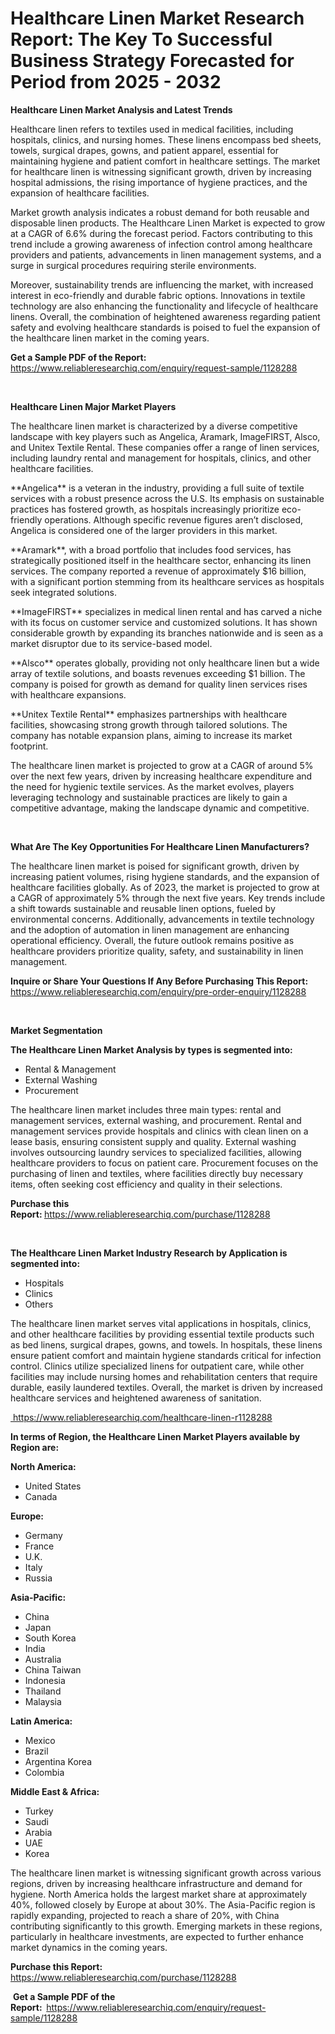 <p><h1>Healthcare Linen Market Research Report: The Key To Successful Business Strategy Forecasted for Period from 2025 - 2032</h1></p><p><strong>Healthcare Linen Market Analysis and Latest Trends</strong></p>
<p><p>Healthcare linen refers to textiles used in medical facilities, including hospitals, clinics, and nursing homes. These linens encompass bed sheets, towels, surgical drapes, gowns, and patient apparel, essential for maintaining hygiene and patient comfort in healthcare settings. The market for healthcare linen is witnessing significant growth, driven by increasing hospital admissions, the rising importance of hygiene practices, and the expansion of healthcare facilities.</p><p>Market growth analysis indicates a robust demand for both reusable and disposable linen products. The Healthcare Linen Market is expected to grow at a CAGR of 6.6% during the forecast period. Factors contributing to this trend include a growing awareness of infection control among healthcare providers and patients, advancements in linen management systems, and a surge in surgical procedures requiring sterile environments. </p><p>Moreover, sustainability trends are influencing the market, with increased interest in eco-friendly and durable fabric options. Innovations in textile technology are also enhancing the functionality and lifecycle of healthcare linens. Overall, the combination of heightened awareness regarding patient safety and evolving healthcare standards is poised to fuel the expansion of the healthcare linen market in the coming years.</p></p>
<p><strong>Get a Sample PDF of the Report:&nbsp;</strong> <a href="https://www.reliableresearchiq.com/enquiry/request-sample/1128288?utm_campaign=3370&utm_medium=2&utm_source=Github&utm_content=ia&utm_term=13042025&utm_id=healthcare-linen">https://www.reliableresearchiq.com/enquiry/request-sample/1128288</a></p>
<p>&nbsp;</p>
<p><strong>Healthcare Linen Major Market Players</strong></p>
<p><p>The healthcare linen market is characterized by a diverse competitive landscape with key players such as Angelica, Aramark, ImageFIRST, Alsco, and Unitex Textile Rental. These companies offer a range of linen services, including laundry rental and management for hospitals, clinics, and other healthcare facilities.</p><p>**Angelica** is a veteran in the industry, providing a full suite of textile services with a robust presence across the U.S. Its emphasis on sustainable practices has fostered growth, as hospitals increasingly prioritize eco-friendly operations. Although specific revenue figures aren’t disclosed, Angelica is considered one of the larger providers in this market.</p><p>**Aramark**, with a broad portfolio that includes food services, has strategically positioned itself in the healthcare sector, enhancing its linen services. The company reported a revenue of approximately $16 billion, with a significant portion stemming from its healthcare services as hospitals seek integrated solutions.</p><p>**ImageFIRST** specializes in medical linen rental and has carved a niche with its focus on customer service and customized solutions. It has shown considerable growth by expanding its branches nationwide and is seen as a market disruptor due to its service-based model.</p><p>**Alsco** operates globally, providing not only healthcare linen but a wide array of textile solutions, and boasts revenues exceeding $1 billion. The company is poised for growth as demand for quality linen services rises with healthcare expansions.</p><p>**Unitex Textile Rental** emphasizes partnerships with healthcare facilities, showcasing strong growth through tailored solutions. The company has notable expansion plans, aiming to increase its market footprint.</p><p>The healthcare linen market is projected to grow at a CAGR of around 5% over the next few years, driven by increasing healthcare expenditure and the need for hygienic textile services. As the market evolves, players leveraging technology and sustainable practices are likely to gain a competitive advantage, making the landscape dynamic and competitive.</p></p>
<p>&nbsp;</p>
<p><strong>What Are The Key Opportunities For Healthcare Linen Manufacturers?</strong></p>
<p><p>The healthcare linen market is poised for significant growth, driven by increasing patient volumes, rising hygiene standards, and the expansion of healthcare facilities globally. As of 2023, the market is projected to grow at a CAGR of approximately 5% through the next five years. Key trends include a shift towards sustainable and reusable linen options, fueled by environmental concerns. Additionally, advancements in textile technology and the adoption of automation in linen management are enhancing operational efficiency. Overall, the future outlook remains positive as healthcare providers prioritize quality, safety, and sustainability in linen management.</p></p>
<p><strong>Inquire or Share Your Questions If Any Before Purchasing This Report:</strong> <a href="https://www.reliableresearchiq.com/enquiry/pre-order-enquiry/1128288?utm_campaign=3370&utm_medium=2&utm_source=Github&utm_content=ia&utm_term=13042025&utm_id=healthcare-linen">https://www.reliableresearchiq.com/enquiry/pre-order-enquiry/1128288</a></p>
<p>&nbsp;</p>
<p><strong>Market Segmentation</strong></p>
<p><strong>The Healthcare Linen Market Analysis by types is segmented into:</strong></p>
<p><ul><li>Rental & Management</li><li>External Washing</li><li>Procurement</li></ul></p>
<p><p>The healthcare linen market includes three main types: rental and management services, external washing, and procurement. Rental and management services provide hospitals and clinics with clean linen on a lease basis, ensuring consistent supply and quality. External washing involves outsourcing laundry services to specialized facilities, allowing healthcare providers to focus on patient care. Procurement focuses on the purchasing of linen and textiles, where facilities directly buy necessary items, often seeking cost efficiency and quality in their selections.</p></p>
<p><strong>Purchase this Report:&nbsp;</strong><a href="https://www.reliableresearchiq.com/purchase/1128288?utm_campaign=3370&utm_medium=2&utm_source=Github&utm_content=ia&utm_term=13042025&utm_id=healthcare-linen">https://www.reliableresearchiq.com/purchase/1128288</a></p>
<p>&nbsp;</p>
<p><strong>The Healthcare Linen Market Industry Research by Application is segmented into:</strong></p>
<p><ul><li>Hospitals</li><li>Clinics</li><li>Others</li></ul></p>
<p><p>The healthcare linen market serves vital applications in hospitals, clinics, and other healthcare facilities by providing essential textile products such as bed linens, surgical drapes, gowns, and towels. In hospitals, these linens ensure patient comfort and maintain hygiene standards critical for infection control. Clinics utilize specialized linens for outpatient care, while other facilities may include nursing homes and rehabilitation centers that require durable, easily laundered textiles. Overall, the market is driven by increased healthcare services and heightened awareness of sanitation.</p></p>
<p><a href="https://www.reliableresearchiq.com/healthcare-linen-r1128288?utm_campaign=3370&utm_medium=2&utm_source=Github&utm_content=ia&utm_term=13042025&utm_id=healthcare-linen">&nbsp;https://www.reliableresearchiq.com/healthcare-linen-r1128288</a></p>
<p><strong>In terms of Region, the Healthcare Linen Market Players available by Region are:</strong></p>
<p>
    <p> <strong> North America: </strong>
        <ul>
            <li>United States</li>
            <li>Canada</li>
        </ul>
        </p> 
    <p> <strong> Europe: </strong>
        <ul>
            <li>Germany</li>
            <li>France</li>
            <li>U.K.</li>
            <li>Italy</li>
            <li>Russia</li>
        </ul>
        </p> 
    <p> <strong> Asia-Pacific: </strong>
        <ul>
            <li>China</li>
            <li>Japan</li>
            <li>South Korea</li>
            <li>India</li>
            <li>Australia</li>
            <li>China Taiwan</li>
            <li>Indonesia</li>
            <li>Thailand</li>
            <li>Malaysia</li>
        </ul>
        </p> 
    <p> <strong> Latin America: </strong>
        <ul>
            <li>Mexico</li>
            <li>Brazil</li>
            <li>Argentina Korea</li>
            <li>Colombia</li>
        </ul>
        </p> 
    <p> <strong> Middle East & Africa: </strong>
        <ul>
            <li>Turkey</li>
            <li>Saudi</li>
            <li>Arabia</li>
            <li>UAE</li>
            <li>Korea</li>
        </ul>
    </p>
    </p>
<p><p>The healthcare linen market is witnessing significant growth across various regions, driven by increasing healthcare infrastructure and demand for hygiene. North America holds the largest market share at approximately 40%, followed closely by Europe at about 30%. The Asia-Pacific region is rapidly expanding, projected to reach a share of 20%, with China contributing significantly to this growth. Emerging markets in these regions, particularly in healthcare investments, are expected to further enhance market dynamics in the coming years.</p></p>
<p><strong>Purchase this Report: </strong><a href="https://www.reliableresearchiq.com/purchase/1128288?utm_campaign=3370&utm_medium=2&utm_source=Github&utm_content=ia&utm_term=13042025&utm_id=healthcare-linen">https://www.reliableresearchiq.com/purchase/1128288</a></p>
<p>&nbsp;<strong>Get a Sample PDF of the Report:&nbsp;&nbsp;</strong><a href="https://www.reliableresearchiq.com/enquiry/request-sample/1128288?utm_campaign=3370&utm_medium=2&utm_source=Github&utm_content=ia&utm_term=13042025&utm_id=healthcare-linen">https://www.reliableresearchiq.com/enquiry/request-sample/1128288</a></p>
<p><strong></strong></p>
<p><p></p><p></p><p></p></p>
